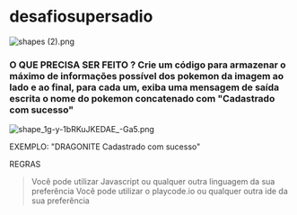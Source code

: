 # desafiosupersadio

![shapes (2).png](attachment:709619dc-f420-4ebf-8a08-59d00d0f4c64:shapes_(2).png)

### O QUE PRECISA SER FEITO ?  Crie um código para armazenar o máximo de informações possível dos pokemon da imagem ao lado e ao final, para cada um, exiba uma mensagem de saída escrita o nome do pokemon concatenado com "Cadastrado com sucesso"

![shape_1g-y-1bRKuJKEDAE_-Ga5.png](attachment:657ae529-553e-466c-b74e-98d09f05396d:shape_1g-y-1bRKuJKEDAE_-Ga5.png)

EXEMPLO:
"DRAGONITE Cadastrado com sucesso"

REGRAS

> Você pode utilizar Javascript ou qualquer outra linguagem da sua preferência
Você pode utilizar o playcode.io ou qualquer outra ide da sua preferência
